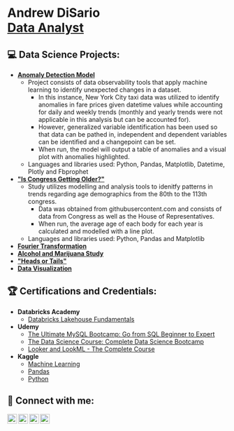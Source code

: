 <h1>Andrew DiSario <br/>
<a href="https://www.linkedin.com/in/andrew-disario/">Data Analyst</a>


<h2>💻 Data Science Projects:</h2>

- <b>[Anomaly Detection Model](https://github.com/andrew-disario/anomaly-detction-model/)</b>
  - Project consists of data observability tools that apply machine learning to identify unexpected changes in a dataset.
    - In this instance, New York City taxi data was utilized to identify anomalies in fare prices given datetime values while accounting for daily and weekly trends (monthly and yearly trends were not applicable in this analysis but can be accounted for).
    - However, generalized variable identification has been used so that data can be pathed in, independent and dependent variables can be identified and a changepoint can be set.
    - When run, the model will output a table of anomalies and a visual plot with anomalies highlighted.
  - Languages and libraries used: Python, Pandas, Matplotlib, Datetime, Plotly and Fbprophet
- <b>["Is Congress Getting Older?"](https://github.com/andrew-disario/is-congress-getting-older)</b>
  - Study utilizes modelling and analysis tools to idenitfy patterns in trends regarding age demographics from the 80th to the 113th congress.
    - Data was obtained from githubusercontent.com and consists of data from Congress as well as the House of Representatives.
    - When run, the average age of each body for each year is calculated and modelled with a line plot.
  - Languages and libraries used: Python, Pandas and Matplotlib
- <b>[Fourier Transformation](https://github.com/andrew-disario/fourier-transformation)</b>
- <b>[Alcohol and Marijuana Study](https://github.com/andrew-disario/alcohol-and-marijuana-study)</b>
- <b>["Heads or Tails"](https://github.com/andrew-disario/heads-or-tails)</b>
- <b>[Data Visualization](https://github.com/andrew-disario/data-visualization)</b>

<h2>🏆 Certifications and Credentials:</h2>

- <b> Databricks Academy </b>
  - [Databricks Lakehouse Fundamentals](https://credentials.databricks.com/e222513d-37e7-47f3-af43-9b12641fdea7)
- <b> Udemy </b>
  - [The Ultimate MySQL Bootcamp: Go from SQL Beginner to Expert](https://www.udemy.com/certificate/UC-3a42f5f2-3b30-47dc-a05a-efee049712af/)
  - [The Data Science Course: Complete Data Science Bootcamp](https://www.udemy.com/certificate/UC-a9623e85-b4af-4fde-addf-98dfe062ee55/)
  - [Looker and LookML - The Complete Course](https://www.udemy.com/certificate/UC-0190f1b7-1a93-4fba-82c7-6e48a5a227b2/)
- <b> Kaggle </b>
  - [Machine Learning](https://www.kaggle.com/learn/certification/drewdisario/intro-to-machine-learning)
  - [Pandas](https://www.kaggle.com/learn/certification/drewdisario/pandas)
  - [Python](https://www.kaggle.com/learn/certification/drewdisario/python)
  



<h2> 📱 Connect with me:</h2>

[<img align="left" alt="Andrew DiSario | Email" width="22px" src="https://cdn.jsdelivr.net/npm/simple-icons@3.13.0/icons/gmail.svg" />][gmail]
[<img align="left" alt="Andrew DiSario | LinkedIn" width="22px" src="https://cdn.jsdelivr.net/npm/simple-icons@v3/icons/linkedin.svg" />][linkedin]
[<img align="left" alt="Andrew DiSario | Instagram" width="22px" src="https://cdn.jsdelivr.net/npm/simple-icons@v3/icons/instagram.svg" />][instagram]
[<img align="left" alt="Andrew DiSario | Discord" width="22px" src="https://cdn.jsdelivr.net/npm/simple-icons@3.13.0/icons/discord.svg" />][discord]

[gmail]: mailto:awd5143@gmail.com
[linkedin]: https://www.linkedin.com/in/andrew-disario/
[instagram]: https://www.instagram.com/drewdisario/
[discord]: https://discord.gg/FTMHHYZc

<!--
**joshmadakor1/joshmadakor1** is a ✨ _special_ ✨ repository because its `README.md` (this file) appears on your GitHub profile.

Here are some ideas to get you started:

- 🔭 I’m currently working on ...
- 🌱 I’m currently learning ...
- 👯 I’m looking to collaborate on ...
- 🤔 I’m looking for help with ...
- 💬 Ask me about ...
- 📫 How to reach me: ...
- 😄 Pronouns: ...
- ⚡ Fun fact: ...
-->
